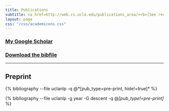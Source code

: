```yaml
---
title: Publications
subtitle: <a href=http://web.cs.ucla.edu/publications_area/><b>[See recent papers on selected topics]</b></a>
layout: page
css: "/css/academicons.css"
---
```


<!--I generally publish only in top conferences and journals. Typically, the acceptance rate
of ML/AI (NeurIPS, ICML, KDD, AAAI) and NLP venues (NAACL, EMNLP, ACL, CoNLL) is around 15% - 25% for both short and long papers.
Individual acceptance rate can be found [here](http://https://aclweb.org/aclwiki/Conference_acceptance_rates) and [here](https://github.com/lixin4ever/Conference-Acceptance-Rate).
[TACL](https://www.transacl.org/ojs/index.php/tacl) is a top NLP journal publishing conference-length papers.
TACL papers are eligible for presenting at top NLP conferences.

-->
<div style="text-align: left">
<a target="_blank" href="https://scholar.google.com/citations?user=fqDBtzYAAAAJ&hl=en">
<h3 id="academic">My Google Scholar 
<span class="ai ai-google-scholar ai-lg" style="color:#3c58ad" aria-hidden="true">
</span></h3></a> 
<h3><a href="{{site.baseurl}}/documents/uclanlp_clean.bib">Download the bibfile</a></h3>

</div>

<hr>

<h2 class="pubyear"> Preprint </h2>
{% bibliography --file uclanlp -q @*[pub_type=pre-print, hide!=true]* %}

{% bibliography --file uclanlp -g year -G descent -q @*[pub_type!=pre-print]* %}
